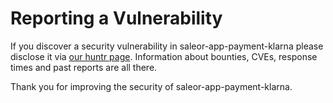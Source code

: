 # Reporting a Vulnerability

If you discover a security vulnerability in saleor-app-payment-klarna please disclose it via [our huntr page](https://huntr.dev/repos/saleor/saleor-app-payment-klarna/). Information about bounties, CVEs, response times and past reports are all there.

Thank you for improving the security of saleor-app-payment-klarna.
